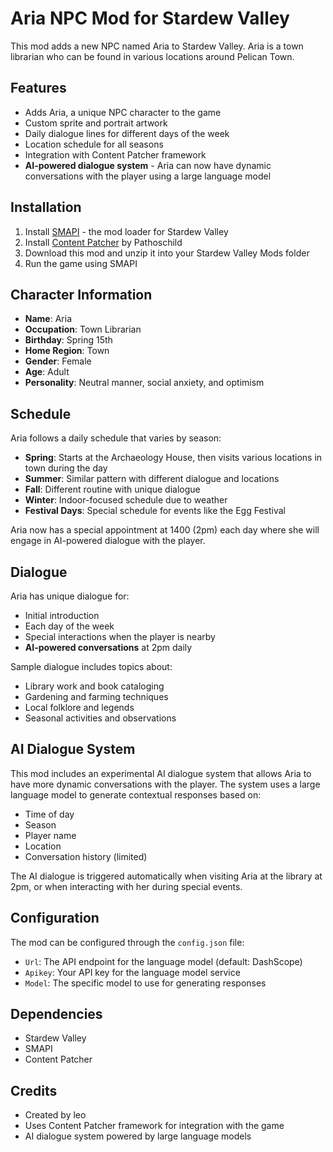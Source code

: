 # Aria NPC Mod for Stardew Valley

This mod adds a new NPC named Aria to Stardew Valley. Aria is a town librarian who can be found in various locations around Pelican Town.

## Features

- Adds Aria, a unique NPC character to the game
- Custom sprite and portrait artwork
- Daily dialogue lines for different days of the week
- Location schedule for all seasons
- Integration with Content Patcher framework
- **AI-powered dialogue system** - Aria can now have dynamic conversations with the player using a large language model

## Installation

1. Install [SMAPI](https://smapi.io/) - the mod loader for Stardew Valley
2. Install [Content Patcher](https://www.nexusmods.com/stardewvalley/mods/1915) by Pathoschild
3. Download this mod and unzip it into your Stardew Valley Mods folder
4. Run the game using SMAPI

## Character Information

- **Name**: Aria
- **Occupation**: Town Librarian
- **Birthday**: Spring 15th
- **Home Region**: Town
- **Gender**: Female
- **Age**: Adult
- **Personality**: Neutral manner, social anxiety, and optimism

## Schedule

Aria follows a daily schedule that varies by season:

- **Spring**: Starts at the Archaeology House, then visits various locations in town during the day
- **Summer**: Similar pattern with different dialogue and locations
- **Fall**: Different routine with unique dialogue
- **Winter**: Indoor-focused schedule due to weather
- **Festival Days**: Special schedule for events like the Egg Festival

Aria now has a special appointment at 1400 (2pm) each day where she will engage in AI-powered dialogue with the player.

## Dialogue

Aria has unique dialogue for:
- Initial introduction
- Each day of the week
- Special interactions when the player is nearby
- **AI-powered conversations** at 2pm daily

Sample dialogue includes topics about:
- Library work and book cataloging
- Gardening and farming techniques
- Local folklore and legends
- Seasonal activities and observations

## AI Dialogue System

This mod includes an experimental AI dialogue system that allows Aria to have more dynamic conversations with the player. The system uses a large language model to generate contextual responses based on:

- Time of day
- Season
- Player name
- Location
- Conversation history (limited)

The AI dialogue is triggered automatically when visiting Aria at the library at 2pm, or when interacting with her during special events.

## Configuration

The mod can be configured through the `config.json` file:

- `Url`: The API endpoint for the language model (default: DashScope)
- `Apikey`: Your API key for the language model service
- `Model`: The specific model to use for generating responses

## Dependencies

- Stardew Valley
- SMAPI
- Content Patcher

## Credits

- Created by leo
- Uses Content Patcher framework for integration with the game
- AI dialogue system powered by large language models